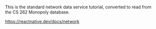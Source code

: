 This is the standard network data service tutorial, converted to read from the
CS 262 Monopoly database.

<https://reactnative.dev/docs/network>

